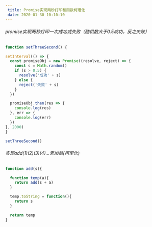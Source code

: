 ```yaml
---
 title: Promise实现两秒打印和函数柯理化
 date: 2020-01-30 10:10:10
---
```


###### promise实现两秒打印一次成功或失败（随机数大于0.5成功，反之失败）

```js
function setThreeSecond() {

setInterval(() => {
  const promiseObj = new Promise((resolve, reject) => {
    const s = Math.random()
    if (s > 0.5) {
      resolve('成功' + s)
    } else {
      reject('失败' + s)
    }
  })

  promiseObj.then(res => {
    console.log(res)
  }, err => {
    console.log(err)
  })
}, 2000)
}

setThreeSecond()
```



###### 实现add(1)(2)(3)(4)...累加器(柯里化)

```js
function add(s){

  function temp(a){
    return add(s + a)
  }

  temp.toString = function(){
    return s
  }

  return temp
}
```



